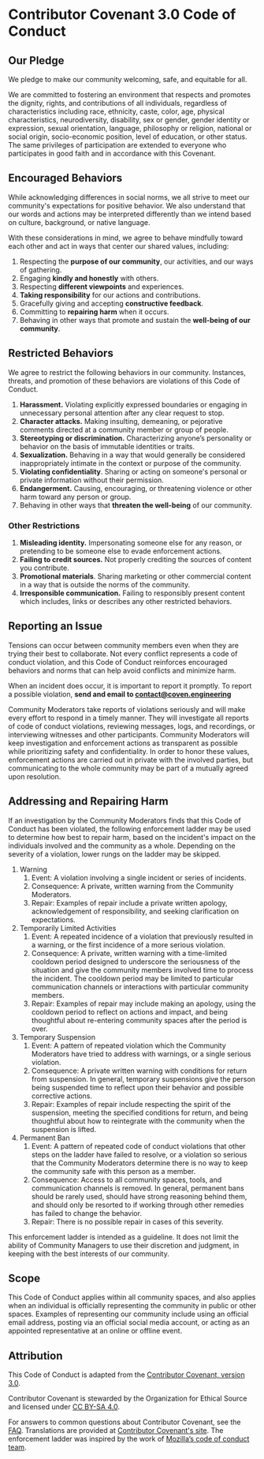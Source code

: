 # Contributor Covenant 3.0 Code of Conduct

## Our Pledge

We pledge to make our community welcoming, safe, and equitable for all.

We are committed to fostering an environment that respects and promotes the
dignity, rights, and contributions of all individuals, regardless of
characteristics including race, ethnicity, caste, color, age, physical
characteristics, neurodiversity, disability, sex or gender, gender identity or
expression, sexual orientation, language, philosophy or religion, national or
social origin, socio-economic position, level of education, or other status. The
same privileges of participation are extended to everyone who participates in
good faith and in accordance with this Covenant.

## Encouraged Behaviors

While acknowledging differences in social norms, we all strive to meet our
community's expectations for positive behavior. We also understand that our
words and actions may be interpreted differently than we intend based on
culture, background, or native language.

With these considerations in mind, we agree to behave mindfully toward each
other and act in ways that center our shared values, including:

1. Respecting the **purpose of our community**, our activities, and our ways of
   gathering.
2. Engaging **kindly and honestly** with others.
3. Respecting **different viewpoints** and experiences.
4. **Taking responsibility** for our actions and contributions.
5. Gracefully giving and accepting **constructive feedback**.
6. Committing to **repairing harm** when it occurs.
7. Behaving in other ways that promote and sustain the **well-being of our
   community**.

## Restricted Behaviors

We agree to restrict the following behaviors in our community. Instances,
threats, and promotion of these behaviors are violations of this Code of
Conduct.

1. **Harassment.** Violating explicitly expressed boundaries or engaging in
   unnecessary personal attention after any clear request to stop.
2. **Character attacks.** Making insulting, demeaning, or pejorative comments
   directed at a community member or group of people.
3. **Stereotyping or discrimination.** Characterizing anyone’s personality or
   behavior on the basis of immutable identities or traits.
4. **Sexualization.** Behaving in a way that would generally be considered
   inappropriately intimate in the context or purpose of the community.
5. **Violating confidentiality**. Sharing or acting on someone's personal or
   private information without their permission.
6. **Endangerment.** Causing, encouraging, or threatening violence or other harm
   toward any person or group.
7. Behaving in other ways that **threaten the well-being** of our community.

### Other Restrictions

1. **Misleading identity.** Impersonating someone else for any reason, or
   pretending to be someone else to evade enforcement actions.
2. **Failing to credit sources.** Not properly crediting the sources of content
   you contribute.
3. **Promotional materials**. Sharing marketing or other commercial content in a
   way that is outside the norms of the community.
4. **Irresponsible communication.** Failing to responsibly present content which
   includes, links or describes any other restricted behaviors.

## Reporting an Issue

Tensions can occur between community members even when they are trying their
best to collaborate. Not every conflict represents a code of conduct violation,
and this Code of Conduct reinforces encouraged behaviors and norms that can help
avoid conflicts and minimize harm.

When an incident does occur, it is important to report it promptly. To report a
possible violation, **send and email to [contact@coven.engineering][contact]**

Community Moderators take reports of violations seriously and will make every
effort to respond in a timely manner. They will investigate all reports of code
of conduct violations, reviewing messages, logs, and recordings, or interviewing
witnesses and other participants. Community Moderators will keep investigation
and enforcement actions as transparent as possible while prioritizing safety and
confidentiality. In order to honor these values, enforcement actions are carried
out in private with the involved parties, but communicating to the whole
community may be part of a mutually agreed upon resolution.

## Addressing and Repairing Harm

If an investigation by the Community Moderators finds that this Code of Conduct
has been violated, the following enforcement ladder may be used to determine how
best to repair harm, based on the incident's impact on the individuals involved
and the community as a whole. Depending on the severity of a violation, lower
rungs on the ladder may be skipped.

1. Warning
    1. Event: A violation involving a single incident or series of incidents.
    2. Consequence: A private, written warning from the Community Moderators.
    3. Repair: Examples of repair include a private written apology,
       acknowledgement of responsibility, and seeking clarification on
       expectations.
2. Temporarily Limited Activities
    1. Event: A repeated incidence of a violation that previously resulted in a
       warning, or the first incidence of a more serious violation.
    2. Consequence: A private, written warning with a time-limited cooldown
       period designed to underscore the seriousness of the situation and give
       the community members involved time to process the incident. The cooldown
       period may be limited to particular communication channels or
       interactions with particular community members.
    3. Repair: Examples of repair may include making an apology, using the
       cooldown period to reflect on actions and impact, and being thoughtful
       about re-entering community spaces after the period is over.
3. Temporary Suspension
    1. Event: A pattern of repeated violation which the Community Moderators
       have tried to address with warnings, or a single serious violation.
    2. Consequence: A private written warning with conditions for return from
       suspension. In general, temporary suspensions give the person being
       suspended time to reflect upon their behavior and possible corrective
       actions.
    3. Repair: Examples of repair include respecting the spirit of the
       suspension, meeting the specified conditions for return, and being
       thoughtful about how to reintegrate with the community when the
       suspension is lifted.
4. Permanent Ban
    1. Event: A pattern of repeated code of conduct violations that other steps
       on the ladder have failed to resolve, or a violation so serious that the
       Community Moderators determine there is no way to keep the community safe
       with this person as a member.
    2. Consequence: Access to all community spaces, tools, and communication
       channels is removed. In general, permanent bans should be rarely used,
       should have strong reasoning behind them, and should only be resorted to
       if working through other remedies has failed to change the behavior.
    3. Repair: There is no possible repair in cases of this severity.

This enforcement ladder is intended as a guideline. It does not limit the
ability of Community Managers to use their discretion and judgment, in keeping
with the best interests of our community.

## Scope

This Code of Conduct applies within all community spaces, and also applies when
an individual is officially representing the community in public or other
spaces. Examples of representing our community include using an official email
address, posting via an official social media account, or acting as an appointed
representative at an online or offline event.

## Attribution

This Code of Conduct is adapted from the [Contributor Covenant, version
3.0][v3.0].

Contributor Covenant is stewarded by the Organization for Ethical Source and
licensed under [CC BY-SA 4.0][creativecommons].

For answers to common questions about Contributor Covenant, see the [FAQ][FAQ].
Translations are provided at [Contributor Covenant's site][translations]. The
enforcement ladder was inspired by the work of [Mozilla’s code of conduct
team][MozillaCoC].

[contact]: mailto:contact@coven.engineering
[creativecommons]: https://creativecommons.org/licenses/by-sa/4.0/
[FAQ]: https://www.contributor-covenant.org/faq
[homepage]: https://www.contributor-covenant.org
[MozillaCoC]: https://github.com/mozilla/inclusion
[resources]: https://www.contributor-covenant.org/resources
[translations]: https://www.contributor-covenant.org/translations
[v3.0]: https://www.contributor-covenant.org/version/3/0/
